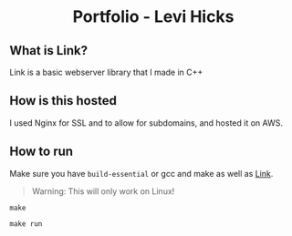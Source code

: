 <h1 align="center">Portfolio - Levi Hicks</h1>

## What is Link?
Link is a basic webserver library that I made in C++

## How is this hosted
I used Nginx for SSL and to allow for subdomains, and hosted it on AWS.

## How to run
Make sure you have `build-essential` or gcc and make as well as [Link](https://github.com/N11Software/Link).
> Warning: This will only work on Linux!
```shell
make
```
```shell
make run
```
